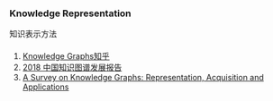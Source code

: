 ### Knowledge Representation
知识表示方法

####
1. [Knowledge Graphs](https://arxiv.org/abs/2003.02320)[知乎](https://zhuanlan.zhihu.com/p/112490581)
2. [2018 中国知识图谱发展报告](https://github.com/ICTKC/Papers/files/9125133/2018.pdf)
3. [A Survey on Knowledge Graphs: Representation, Acquisition and Applications](https://arxiv.org/abs/2002.00388)
